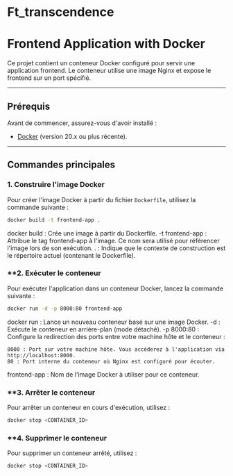 # Ft_transcendence
# Frontend Application with Docker

Ce projet contient un conteneur Docker configuré pour servir une application frontend. Le conteneur utilise une image Nginx et expose le frontend sur un port spécifié.

---

## **Prérequis**
Avant de commencer, assurez-vous d'avoir installé :
- [Docker](https://www.docker.com/) (version 20.x ou plus récente).

---

## **Commandes principales**

### **1. Construire l'image Docker**
Pour créer l'image Docker à partir du fichier `Dockerfile`, utilisez la commande suivante :

```bash
docker build -t frontend-app .
```

docker build : Crée une image à partir du Dockerfile.
-t frontend-app : Attribue le tag frontend-app à l'image. Ce nom sera utilisé pour référencer l'image lors de son exécution.
. : Indique que le contexte de construction est le répertoire actuel (contenant le Dockerfile).

### **2. Exécuter le conteneur
Pour exécuter l'application dans un conteneur Docker, lancez la commande suivante :

```bash
docker run -d -p 8000:80 frontend-app
```

docker run : Lance un nouveau conteneur basé sur une image Docker.
-d : Exécute le conteneur en arrière-plan (mode détaché).
-p 8000:80 : Configure la redirection des ports entre votre machine hôte et le conteneur :

    8000 : Port sur votre machine hôte. Vous accéderez à l'application via http://localhost:8000.
    80 : Port interne du conteneur où Nginx est configuré pour écouter.

frontend-app : Nom de l'image Docker à utiliser pour ce conteneur.

### **3. Arrêter le conteneur

Pour arrêter un conteneur en cours d'exécution, utilisez :
```bash
docker stop <CONTAINER_ID>
```

### **4. Supprimer le conteneur
Pour supprimer un conteneur arrêté, utilisez :
```bash
docker stop <CONTAINER_ID>
```
